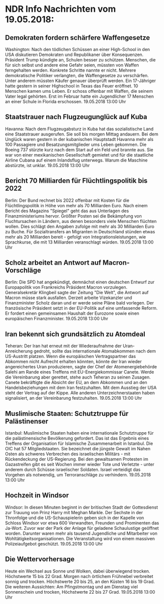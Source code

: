 # NDR Info Nachrichten vom 19.05.2018:


## Demokraten fordern schärfere Waffengesetze
Washington: Nach den tödlichen Schüssen an einer High-School in den USA diskutieren Demokraten und Republikaner über Konsequenzen. Präsident Trump kündigte an, Schulen besser zu schützen. Menschen, die für sich selbst und andere eine Gefahr seien, müssten von Waffen ferngehalten werden. Konkrete Schritte nannte er nicht. Mehrere demokratische Politiker verlangten, die Waffengesetze zu verschärfen. Unter anderem müssten Käufer genauer überprüft werden. Ein 17-Jähriger hatte gestern in seiner Highschool in Texas das Feuer eröffnet. 10 Menschen kamen ums Leben. Er schoss offenbar mit Waffen, die seinem Vater legal gehörten. Erst im Februar hatte ein Jugendlicher 17 Menschen an einer Schule in Florida erschossen. 19.05.2018 13:00 Uhr 

## Staatstrauer nach Flugzeugunglück auf Kuba
Havanna:	Nach dem Flugzeugabsturz in Kuba hat das sozialistische Land eine Staatstrauer ausgerufen. Sie soll bis morgen Mittag andauern. Bei dem Unglück waren gestern in der kubanischen Hauptstadt Havanna mehr als 100 Passagiere und Besatzungsmitglieder ums Leben gekommen. Die Boeing 737 stürzte kurz nach dem Start auf ein Feld und brannte aus. Sie war von einer mexikanischen Gesellschaft gemietet und für die staatliche Airline Cubana auf einem Inlandsflug unterwegs. Warum die Maschine abstürzte, ist unklar. 19.05.2018 13:00 Uhr 

## Bericht 70 Milliarden für Flüchtlingspolitik bis 2022
Berlin: Der Bund rechnet bis 2022 offenbar mit Kosten für die Flüchtlingspolitik in Höhe von mehr als 70 Milliarden Euro. Nach einem Bericht des Magazins "Spiegel" geht das aus Unterlagen des Finanzministeriums hervor. Größter Posten sei die Bekämpfung von Fluchtursachen in Ländern, aus denen besonders viele Menschen flüchten wollen. Dies schlägt den Angaben zufolge mit mehr als 30 Milliarden Euro zu Buche. Für Sozialtransfers an Migranten in Deutschland stünden etwas mehr als 20 Milliarden bereit - gefolgt von Integrationsleistungen, wie Sprachkurse, die mit 13 Milliarden veranschlagt würden. 19.05.2018 13:00 Uhr 

## Scholz arbeitet an Antwort auf Macron-Vorschläge
Berlin:	Die SPD hat angekündigt, demnächst einen deutschen Entwurf zur Europapolitik von Frankreichs Präsident Macron vorzulegen. Generalsekretär Klingbeil sagte der Zeitung "Die Welt", die Antwort auf Macron müsse stark ausfallen. Derzeit arbeite Vizekanzler und Finanzminister Scholz daran und er werde seine Pläne bald vorlegen. Der französische Präsident setzt in der EU-Politik auf eine umfassende Reform. Er fordert einen gemeinsamen Haushalt der Eurozone sowie einen europäischen Finanzminister. 19.05.2018 13:00 Uhr 

## Iran bekennt sich grundsätzlich zu Atomdeal
Teheran: Der Iran hat erneut mit der Wiederaufnahme der Uran-Anreicherung gedroht, sollte das internationale Atomabkommen nach dem US-Austritt platzen. Wenn die europäischen Vertragspartner das Abkommen nicht Aufrecht erhalten könnten, könnte der Iran wieder angereichertes Uran produzieren, sagte der Chef der Atomenergiebehörde Salehi am Rande eines Treffens mit EU-Energiekommissar Canete. Werde die Vereinbarung aber gerettet, stehe auch Teheran zu seinen Zusagen. Canete bekräftigte die Absicht der EU, an dem Abkommen und an den Handelsbeziehungen mit dem Iran festzuhalten. Mit dem Ausstieg der USA steht der Vertrag auf der Kippe. Alle anderen Unterzeichnerstaaten haben signalisiert, an der Vereinbarung festzuhalten. 19.05.2018 13:00 Uhr 

## Muslimische Staaten: Schutztruppe für Palästinenser
Istanbul:	Muslimische Staaten haben eine internationale Schutztruppe für die palästinensische Bevölkerung gefordert. Das ist das Ergebnis eines Treffens der Organisation für Islamische Zusammenarbeit in Istanbul. Die OIC hat 57 Mitgliedstaaten. Sie bezeichnet die jüngste Gewalt im Nahen Osten als schweres Verbrechen des israelischen Militärs - mit Rückendeckung der US-Regierung. Bei den gewaltsamen Protesten im Gazastreifen gibt es seit Wochen immer wieder Tote und Verletzte - unter anderem durch Schüsse israelischer Soldaten. Israel verteidigt das Vorgehen als notwendig, um Terroranschläge zu verhindern. 19.05.2018 13:00 Uhr 

## Hochzeit in Windsor
Windsor: In diesen Minuten beginnt in der britischen Stadt der Gottesdienst zur Trauung von Prinz Harry mit Meghan Markle. Der Sechste in der Thronfolge und die US-Schauspielerin geben sich in der Kapelle von Schloss Windsor vor etwa 600 Verwandten, Freunden und Prominenten das Ja-Wort. Zuvor war der Park der Anlage für geladene Schaulustige geöffnet worden. Darunter waren mehr als tausend Jugendliche und Mitarbeiter von Wohltätigkeitsorganisationen. Die Veranstaltung wird von einem massiven Polizeiaufgebot geschützt. 19.05.2018 13:00 Uhr 

## Die Wettervorhersage
Heute ein Wechsel aus Sonne und Wolken, dabei überwiegend trocken. Höchstwerte 15 bis 22 Grad. Morgen nach örtlichem Frühnebel verbreitet sonnig und trocken. Höchstwerte 20 bis 25, an den Küsten 16 bis 19 Grad. Die weiteren Aussichten: Am Pfingstmontag und am Dienstag viel Sonnenschein und trocken, Höchstwerte 22 bis 27 Grad. 19.05.2018 13:00 Uhr 
